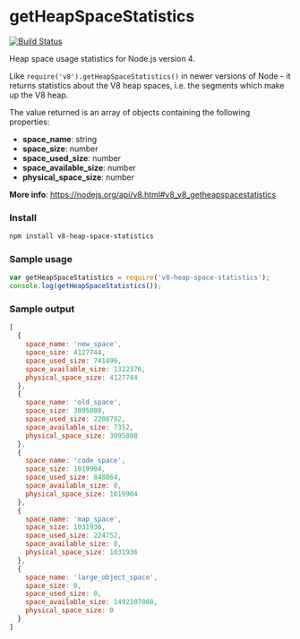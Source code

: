# getHeapSpaceStatistics

[![Build Status](https://travis-ci.org/josefzamrzla/v8-heap-space-statistics.svg?branch=master)](https://travis-ci.org/josefzamrzla/v8-heap-space-statistics)

Heap space usage statistics for Node.js version 4.

Like ```require('v8').getHeapSpaceStatistics()``` in newer versions of Node - it returns statistics about the V8 heap spaces, i.e. the segments which make up the V8 heap.
                                              
The value returned is an array of objects containing the following properties:

* __space_name__: string
* __space_size__: number
* __space_used_size__: number
* __space_available_size__: number
* __physical_space_size__: number


__More info__: https://nodejs.org/api/v8.html#v8_v8_getheapspacestatistics


### Install
```bash
npm install v8-heap-space-statistics
```

### Sample usage
```javascript
var getHeapSpaceStatistics = require('v8-heap-space-statistics');
console.log(getHeapSpaceStatistics());
```


### Sample output

```javascript
[
  {
    space_name: 'new_space',
    space_size: 4127744,
    space_used_size: 741496,
    space_available_size: 1322376,
    physical_space_size: 4127744
  },
  {
    space_name: 'old_space',
    space_size: 3095808,
    space_used_size: 2208792,
    space_available_size: 7352,
    physical_space_size: 3095808
  },
  {
    space_name: 'code_space',
    space_size: 1019904,
    space_used_size: 848864,
    space_available_size: 0,
    physical_space_size: 1019904
  },
  {
    space_name: 'map_space',
    space_size: 1031936,
    space_used_size: 224752,
    space_available_size: 0,
    physical_space_size: 1031936
  },
  {
    space_name: 'large_object_space',
    space_size: 0,
    space_used_size: 0,
    space_available_size: 1492107008,
    physical_space_size: 0
  } 
]
```